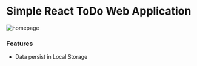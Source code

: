 # Simple React ToDo Web Application

![homepage](https://i.ibb.co/pdkchGT/brave-1-NRGAu-Phqn.png)

### Features
- Data persist in Local Storage

